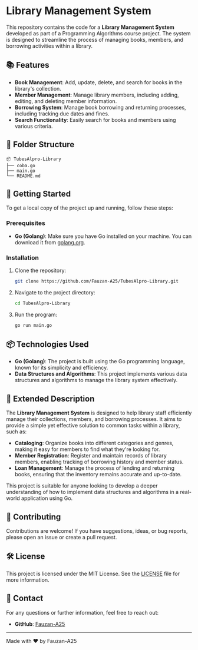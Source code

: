 # Library Management System

This repository contains the code for a **Library Management System** developed as part of a Programming Algorithms course project. The system is designed to streamline the process of managing books, members, and borrowing activities within a library.

## 📚 Features

- **Book Management**: Add, update, delete, and search for books in the library's collection.
- **Member Management**: Manage library members, including adding, editing, and deleting member information.
- **Borrowing System**: Manage book borrowing and returning processes, including tracking due dates and fines.
- **Search Functionality**: Easily search for books and members using various criteria.

## 📂 Folder Structure

```
📦 TubesAlpro-Library
├── coba.go
├── main.go
└── README.md
```

## 🚀 Getting Started

To get a local copy of the project up and running, follow these steps:

### Prerequisites

- **Go (Golang)**: Make sure you have Go installed on your machine. You can download it from [golang.org](https://golang.org/).

### Installation

1. Clone the repository:
   ```bash
   git clone https://github.com/Fauzan-A25/TubesAlpro-Library.git
   ```
2. Navigate to the project directory:
   ```bash
   cd TubesAlpro-Library
   ```
3. Run the program:
   ```bash
   go run main.go
   ```

## 📦 Technologies Used

- **Go (Golang)**: The project is built using the Go programming language, known for its simplicity and efficiency.
- **Data Structures and Algorithms**: This project implements various data structures and algorithms to manage the library system effectively.

## 📖 Extended Description

The **Library Management System** is designed to help library staff efficiently manage their collections, members, and borrowing processes. It aims to provide a simple yet effective solution to common tasks within a library, such as:

- **Cataloging**: Organize books into different categories and genres, making it easy for members to find what they're looking for.
- **Member Registration**: Register and maintain records of library members, enabling tracking of borrowing history and member status.
- **Loan Management**: Manage the process of lending and returning books, ensuring that the inventory remains accurate and up-to-date.

This project is suitable for anyone looking to develop a deeper understanding of how to implement data structures and algorithms in a real-world application using Go.

## 🤝 Contributing

Contributions are welcome! If you have suggestions, ideas, or bug reports, please open an issue or create a pull request.

## 🛠️ License

This project is licensed under the MIT License. See the [LICENSE](LICENSE) file for more information.

## 📧 Contact

For any questions or further information, feel free to reach out:

- **GitHub**: [Fauzan-A25](https://github.com/Fauzan-A25)

---

Made with ❤️ by Fauzan-A25

